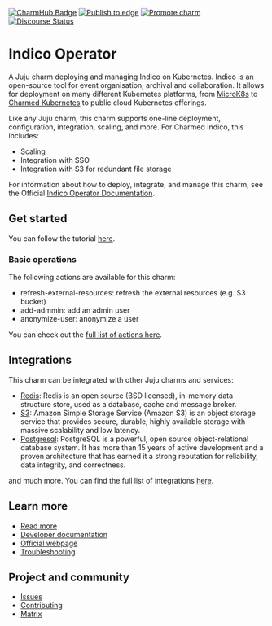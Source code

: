 [![CharmHub Badge](https://charmhub.io/indico/badge.svg)](https://charmhub.io/indico)
[![Publish to edge](https://github.com/canonical/indico-operator/actions/workflows/publish_charm.yaml/badge.svg)](https://github.com/canonical/indico-operator/actions/workflows/publish_charm.yaml)
[![Promote charm](https://github.com/canonical/indico-operator/actions/workflows/promote_charm.yaml/badge.svg)](https://github.com/canonical/indico-operator/actions/workflows/promote_charm.yaml)
[![Discourse Status](https://img.shields.io/discourse/status?server=https%3A%2F%2Fdiscourse.charmhub.io&style=flat&label=CharmHub%20Discourse)](https://discourse.charmhub.io)

# Indico Operator

A Juju charm deploying and managing Indico on Kubernetes. Indico is an
open-source tool for event organisation, archival and collaboration. It allows for deployment on
many different Kubernetes platforms, from [MicroK8s](https://microk8s.io) to
[Charmed Kubernetes](https://ubuntu.com/kubernetes) to public cloud Kubernetes
offerings.

Like any Juju charm, this charm supports one-line deployment, configuration, integration, scaling, and more. For Charmed Indico, this includes:
  - Scaling
  - Integration with SSO
  - Integration with S3 for redundant file storage

For information about how to deploy, integrate, and manage this charm, see the Official [Indico Operator Documentation](https://charmhub.io/indico/docs).


## Get started

You can follow the tutorial [here](https://charmhub.io/indico/docs/tutorial).

### Basic operations

The following actions are available for this charm:
  - refresh-external-resources: refresh the external resources (e.g. S3 bucket)
  - add-admmin: add an admin user
  - anonymize-user: anonymize a user

You can check out the [full list of actions here](https://charmhub.io/indico/actions).

## Integrations

This charm can be integrated with other Juju charms and services:

  - [Redis](https://charmhub.io/redis-k8s): Redis is an open source (BSD licensed), in-memory data structure store, used as a database, cache and message broker.
  - [S3](https://charmhub.io/s3-integrator): Amazon Simple Storage Service (Amazon S3) is an object storage service that provides secure, durable, highly available storage with massive scalability and low latency.
  - [Postgresql](https://charmhub.io/postgresql-k8s): PostgreSQL is a powerful, open source object-relational database system. It has more than 15 years of active development and a proven architecture that has earned it a strong reputation for reliability, data integrity, and correctness.

  and much more. You can find the full list of integrations [here](https://charmhub.io/indico/integrations).

## Learn more
* [Read more](https://charmhub.io/indico) <!--Link to the charm's official documentation-->
* [Developer documentation](https://docs.getindico.io/en/stable/) <!--Link to any developer documentation-->
* [Official webpage](https://indico.cern.ch/) <!--(Optional) Link to official webpage/blog/marketing content-->
* [Troubleshooting](https://matrix.to/#/#charmhub-charmdev:ubuntu.com) <!--(Optional) Link to a page or section about troubleshooting/FAQ-->
## Project and community
* [Issues](https://github.com/canonical/indico-operator/issues) <!--Link to GitHub issues (if applicable)-->
* [Contributing](https://charmhub.io/indico/docs/how-to-contribute) <!--Link to any contribution guides-->
* [Matrix](https://matrix.to/#/#charmhub-charmdev:ubuntu.com) <!--Link to contact info (if applicable), e.g. Matrix channel-->

